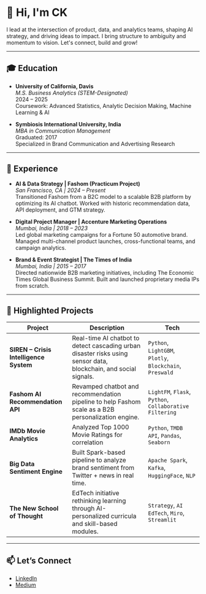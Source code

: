 # 👋 Hi, I'm CK

I lead at the intersection of product, data, and analytics teams, shaping AI strategy, and driving ideas to impact. I bring structure to ambiguity and momentum to vision. Let's connect, build and grow!

---

## 🎓 Education

- **University of California, Davis**  
  *M.S. Business Analytics (STEM-Designated)*  
  2024 – 2025  
  Coursework: Advanced Statistics, Analytic Decision Making, Machine Learning & AI

- **Symbiosis International University, India**  
  *MBA in Communication Management*  
  Graduated: 2017  
  Specialized in Brand Communication and Advertising Research

---

## 💼 Experience

- **AI & Data Strategy | Fashom (Practicum Project)**  
  *San Francisco, CA | 2024 – Present*  
  Transitioned Fashom from a B2C model to a scalable B2B platform by optimizing its AI chatbot. Worked with historic recommendation data, API deployment, and GTM strategy.

- **Digital Project Manager | Accenture Marketing Operations**  
  *Mumbai, India | 2018 – 2023*  
  Led global marketing campaigns for a Fortune 50 automotive brand. Managed multi-channel product launches, cross-functional teams, and campaign analytics.

- **Brand & Event Strategist | The Times of India**  
  *Mumbai, India | 2015 – 2017*  
  Directed nationwide B2B marketing initiatives, including The Economic Times Global Business Summit. Built and launched proprietary media IPs from scratch.

---

## 🚀 Highlighted Projects

| Project | Description | Tech |
|--------|-------------|------|
| **SIREN – Crisis Intelligence System** | Real-time AI chatbot to detect cascading urban disaster risks using sensor data, blockchain, and social signals. | `Python`, `LightGBM`, `Plotly`, `Blockchain`, `Preswald` |
| **Fashom AI Recommendation API** | Revamped chatbot and recommendation pipeline to help Fashom scale as a B2B personalization engine. | `LightFM`, `Flask`, `Python`, `Collaborative Filtering` |
| **IMDb Movie Analytics** | Analyzed Top 1000 Movie Ratings for correlation | `Python`, `TMDB API`, `Pandas`, `Seaborn` |
| **Big Data Sentiment Engine** | Built Spark-based pipeline to analyze brand sentiment from Twitter + news in real time. | `Apache Spark`, `Kafka`, `HuggingFace`, `NLP` |
| **The New School of Thought** | EdTech initiative rethinking learning through AI-personalized curricula and skill-based modules. | `Strategy`, `AI EdTech`, `Miro`, `Streamlit` |


---

## 📫 Let’s Connect

- [LinkedIn](https://www.linkedin.com/in/chaitanyakhot/)
- [Medium](https://medium.com/@ckkhot)
